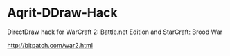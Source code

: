 # Aqrit-DDraw-Hack
DirectDraw hack for WarCraft 2: Battle.net Edition and StarCraft: Brood War

http://bitpatch.com/war2.html
